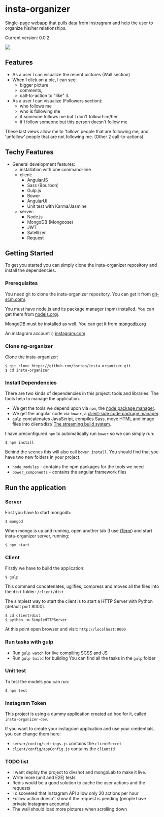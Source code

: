 # insta-organizer
Single-page webapp that pulls data from Instragram and help the user to organize his/her relationships.

Current version: 0.0.2

![](https://dl.dropboxusercontent.com/u/1089758/insta-organizer.png)

## Features
- As a user I can visualize the recent pictures (Wall section)
- When I click on a pic, I can see:
  - bigger picture
  - comments, 
  - call-to-action to "like" it.
- As a user I can visualize (Followers section):
  - who follows me 
  - who is following me 
  - if someone follows me but I don't follow him/her
  - if I follow someone but this person doesn't follow me

These last views allow me to 'follow' people that are following me, and 'unfollow' people that are not following me.
(Other 2 call-to-actions)

## Techy Features

- General development features:
  - installation with one command-line
  - client:
    - AngularJS
    - Sass (Bourbon)
    - Gulp.js 
    - Bower
    - AngularUI
    - Unit test with Karma/Jasmine
  - server:
    - Node.js
    - MongoDB (Mongoose)
    - JWT
    - Satellizer
    - Request

## Getting Started

To get you started you can simply clone the insta-organizer repository and install the dependencies.

### Prerequisites

You need git to clone the insta-organizer repository. You can get it from
[git-scm.com/](http://git-scm.com/).

You must have node.js and its package manager (npm) installed. You can get them from [nodejs.org/](http://nodejs.org/).

MongoDB must be installed as well. You can get it from [mongodb.org](http://www.mongodb.org/downloads)

An instagram account :) [instagram.com](http://instagram.com/)

### Clone ng-organizer

Clone the insta-organizer:

```
$ git clone https://github.com/borteo/insta-organizer.git
$ cd insta-organizer
```

### Install Dependencies

There are two kinds of dependencies in this project: tools and libraries. The tools help to manage the application.

* We get the tools we depend upon via `npm`, the [node package manager](https://www.npmjs.org/).
* We get the angular code via `bower`, a [client-side code package manager](http://bower.io/).
* `gulp` concatenates JavaScript, compiles Sass, move HTML and image files into client/dist/ [The streaming build system](http://gulpjs.com/).


I have preconfigured `npm` to automatically run `bower` so we can simply run:

```
$ npm install
```

Behind the scenes this will also call `bower install`. You should find that you have two new folders in your project.

* `node_modules` - contains the npm packages for the tools we need
* `bower_components` - contains the angular framework files


## Run the application

### Server

First you have to start mongodb: 

```
$ mongod
```

When mongo is up and running, open another tab (I use [iTerm](http://iterm2.com/)) and start insta-organizer server, running:

```
$ npm start
```

### Client

Firstly we have to build the application:

```
$ gulp
```

This command concatenates, uglifies, compress and moves all the files into the `dist` folder: `/client/dist`

The simplest way to start the client is to start a HTTP Server with Python (default port 8000). 

```
$ cd client/dist
$ python -m SimpleHTTPServer
```

At this point open browser and visit: `http://localhost:8000`


### Run tasks with gulp
- Run `gulp watch` for live compiling SCSS and JS
- Run `gulp build` for building
You can find all the tasks in the `gulp` folder

### Unit test
To test the models you can run:

```
$ npm test
```


### Instagram Token 
This project is using a dummy application created ad hoc for it, called `insta-organizer-dev`.

If you want to create your instagram application and use your credentials, you can change them here:

- `server/config/settings.js` contains the `clientSecret`
- `client/config/appConfig.js` contains the `clientId`


### TODO list
- I want deploy the project to divshot and mongoLab to make it live.
- Write more (unit and E2E) tests
- Redis would be a good solution to cache the user actions and the requests
- I discovered that Instagram API allow only 20 actions per hour
- Follow action doesn't show if the request is pending (people have private Instagram accounts). 
- The wall should load more pictures when scrolling down